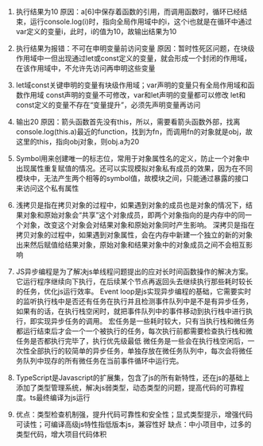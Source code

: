 1. 执行结果为10
原因：a[6]中保存着函数的引用，而调用函数时，循环已经结束，运行console.log(i)时，指向全局作用域中的i，这个i也就是在循环中通过var定义的变量i，此时，i的值为10，故输出结果为10

2. 执行结果为报错：不可在申明变量前访问变量
原因：暂时性死区问题，在块级作用域中一但出现通过let或const定义的变量，就会形成一个封闭的作用域，在该作用域中，不允许先访问再申明这些变量

4. let域const关键申明的变量有块级作用域；var声明的变量只有全局作用域和函数作用域
const声明的变量不可修改，var和let声明的变量都可以修改
let和const定义的变量不存在“变量提升”，必须先声明变量再访问

5. 输出20
原因：箭头函数首先没有this，所以，需要看箭头函数外部，找离console.log(this.a)最近的function，找到为fn，而调用fn的对象就是obj，故这里的this，指向obj对象，则obj.a为20

6. Symbol用来创建唯一的标志位，常用于对象属性名的定义，防止一个对象中出现属性重复赋值的情况。还可以实现模拟对象私有成员的效果，因为在不同模块中，无法产生两个相等的symbol值，故模块之间，只能通过暴露的接口来访问这个私有属性

7. 浅拷贝是指在拷贝对象的过程中，如果遇到对象的成员也是对象的情况下，结果对象和原始对象会“共享”这个对象成员，即两个对象指向的是内存中的同一个对象，改变这个对象会对结果对象和原始对象同时产生影响。
深拷贝是指在拷贝对象的过程中，如果遇到对象属性，会在内存中新建一个独立的新的对象出来然后赋值给结果对象，原始对象和结果对象中的对象成员之间不会相互影响

8. JS异步编程是为了解决js单线程问题提出的应对长时间函数操作的解决方案。它运行程序继续向下执行，在后续某个节点再返回头去继续执行那些耗时较长的任务，优化js运行效率。
Event loop是js实现异步编程的基础，它需要实时的监听执行栈中是否还有任务在执行并且检测事件队列中是不是有异步任务，如果有的话，在执行栈空闲时，就把事件队列中的事件移动到执行栈中进行执行，即实现异步任务的调用。
宏任务是一些耗时较大，只有当执行栈和微任务都运行结束后才会一个一个被执行的任务，每次执行前都需要检查执行栈和微任务是否都执行完毕了，执行优先级最低
微任务是一些会在执行栈空闲后，一次性全部执行的较简单的异步任务，单独存放在微任务队列中，每次会将微任务队列中现存的所有微任务在当前事件循环中运行完。

10. TypeScript是Javascript的扩展集，包含了js的所有新特性，还在js的基础上添加了类型管理系统，解决js弱类型，动态类型的问题，提高代码的可靠程度。ts最终编译为js运行

11. 优点：类型检查机制强，提升代码可靠性和安全性；显式类型提示，增强代码可读性；可编译高级js特性指低版本js，兼容性好
缺点：中小项目中，过多的类型代码，增大项目代码体积
